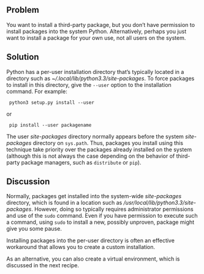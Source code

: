 ## Problem

You want to install a third-party package, but you don’t have permission to install packages into the system Python. Alternatively, perhaps you just want to install a package for your own use, not all users on the system.

## Solution

Python has a per-user installation directory that’s typically located in a directory such as _~/.local/lib/python3.3/site-packages_. To force packages to install in this directory, give the `--user` option to the installation command. For example:

     python3 setup.py install --user

or

     pip install --user packagename

The user _site-packages_ directory normally appears before the system _site-packages_ directory on `sys.path`. Thus, packages you install using this technique take priority over the packages already installed on the system (although this is not always the case depending on the behavior of third-party package managers, such as `distribute` or `pip`).

## Discussion

Normally, packages get installed into the system-wide _site-packages_ directory, which is found in a location such as _/usr/local/lib/python3.3/site-packages_. However, doing so typically requires administrator permissions and use of the `sudo` command. Even if you have permission to execute such a command, using `sudo` to install a new, possibly unproven, package might give you some pause.

Installing packages into the per-user directory is often an effective workaround that allows you to create a custom installation.

As an alternative, you can also create a virtual environment, which is discussed in the next recipe.